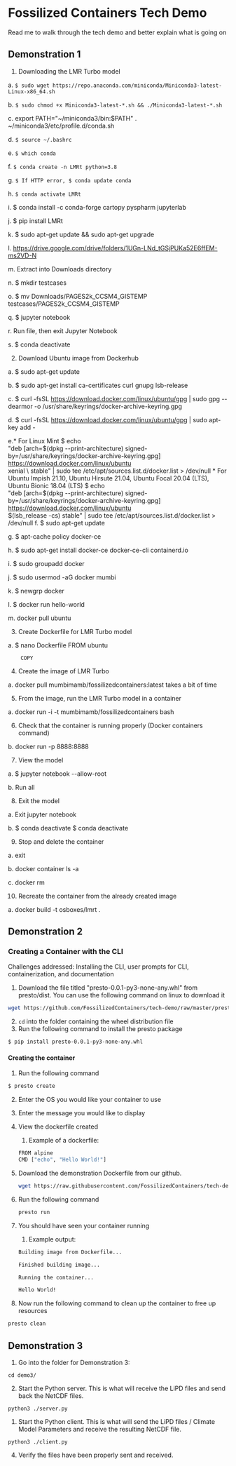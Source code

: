 # Fossilized Containers Tech Demo

Read me to walk through the tech demo and better explain what is going on

## Demonstration 1

1. Downloading the LMR Turbo model

  a. ```$ sudo wget https://repo.anaconda.com/miniconda/Miniconda3-latest-Linux-x86_64.sh```
  
  b. ```$ sudo chmod +x Miniconda3-latest-*.sh && ./Miniconda3-latest-*.sh```

  c. export PATH="~/miniconda3/bin:$PATH"
     . ~/miniconda3/etc/profile.d/conda.sh

  d. ```$ source ~/.bashrc```
  
  e. ```$ which conda```

  f. ```$ conda create -n LMRt python=3.8```
  
  g. ```$ If HTTP error, $ conda update conda```

  h. ```$ conda activate LMRt```
  
  i. $ conda install -c conda-forge cartopy pyspharm jupyterlab
  
  j. $ pip install LMRt
  
  k. $ sudo apt-get update && sudo apt-get upgrade

  l. https://drive.google.com/drive/folders/1UGn-LNd_tGSjPUKa52E6ffEM-ms2VD-N
  
  m. Extract into Downloads directory
  
  n. $ mkdir testcases
  
  o. $ mv Downloads/PAGES2k_CCSM4_GISTEMP testcases/PAGES2k_CCSM4_GISTEMP

  q. $ jupyter notebook
  
  r. Run file, then exit Jupyter Notebook

  s. $ conda deactivate


2. Download Ubuntu image from Dockerhub

  a. $ sudo apt-get update
  
  b. $ sudo apt-get install ca-certificates curl gnupg lsb-release

  c. $ curl -fsSL https://download.docker.com/linux/ubuntu/gpg | sudo gpg --dearmor -o /usr/share/keyrings/docker-archive-keyring.gpg
  
  d. $ curl -fsSL https://download.docker.com/linux/ubuntu/gpg | sudo apt-key add -

  e.* For Linux Mint
      $  echo \
          "deb [arch=$(dpkg --print-architecture) signed-by=/usr/share/keyrings/docker-archive-keyring.gpg] https://download.docker.com/linux/ubuntu \
          xenial \ stable" | sudo tee /etc/apt/sources.list.d/docker.list > /dev/null
    * For Ubuntu Impish 21.10, Ubuntu Hirsute 21.04, Ubuntu Focal 20.04 (LTS),
      Ubuntu Bionic 18.04 (LTS)
      $  echo \
          "deb [arch=$(dpkg --print-architecture) signed-by=/usr/share/keyrings/docker-archive-keyring.gpg] https://download.docker.com/linux/ubuntu \
          $(lsb_release -cs) stable" | sudo tee /etc/apt/sources.list.d/docker.list > /dev/null
  f. $ sudo apt-get update

  g. $ apt-cache policy docker-ce

  h. $ sudo apt-get install docker-ce docker-ce-cli containerd.io

  i. $ sudo groupadd docker
  
  j. $ sudo usermod -aG docker mumbi
  
  k. $ newgrp docker
  
  l. $ docker run hello-world

  m. docker pull ubuntu


3. Create Dockerfile for LMR Turbo model

  a. $ nano Dockerfile
        FROM ubuntu

        COPY

4. Create the image of LMR Turbo

  a. docker pull mumbimamb/fossilizedcontainers:latest
  takes a bit of time

5. From the image, run the LMR Turbo model in a container

  a. docker run -i -t mumbimamb/fossilizedcontainers bash

6. Check that the container is running properly (Docker containers command)

  b. docker run -p 8888:8888 <ID>

7. View the model

  a. $ jupyter notebook --allow-root
  
  b. Run all

8. Exit the model

  a. Exit jupyter notebook
  
  b. $ conda deactivate
     $ conda deactivate


9. Stop and delete the container

  a. exit
  
  b. docker container ls -a
  
  c. docker rm <CONTAINER ID>

10. Recreate the container from the already created image

  a. docker build -t osboxes/lmrt .

## Demonstration 2

### Creating a Container with the CLI

Challenges addressed: Installing the CLI, user prompts for CLI, containerization, and documentation

1. Download the file titled "presto-0.0.1-py3-none-any.whl" from presto/dist. You can use the following command on linux to download it
~~~bash
wget https://github.com/FossilizedContainers/tech-demo/raw/master/presto/dist/presto-0.0.1-py3-none-any.whl
~~~
2. `cd` into the folder containing the wheel distribution file
3. Run the following command to install the presto package
~~~bash
$ pip install presto-0.0.1-py3-none-any.whl
~~~

#### Creating the container
1. Run the following command
~~~bash
$ presto create
~~~
2. Enter the OS you would like your container to use
3. Enter the message you would like to display
4. View the dockerfile created
   1. Example of a dockerfile:
   ~~~bash
   FROM alpine
   CMD ["echo", "Hello World!"]
    ~~~
5. Download the demonstration Dockerfile from our github.
   ~~~bash
   wget https://raw.githubusercontent.com/FossilizedContainers/tech-demo/master/C4/Dockerfile
   ~~~
6. Run the following command
   ~~~bash
   presto run
   ~~~

7. You should have seen your container running
   1. Example output:
   ~~~bash
   Building image from Dockerfile...

   Finished building image...

   Running the container...

   Hello World!
   ~~~

8. Now run the following command to clean up the container to free up resources
  ~~~bash
  presto clean
  ~~~
## Demonstration 3

1. Go into the folder for Demonstration 3:
```
cd demo3/
```

2. Start the Python server. This is what will receive the LiPD files and send back the NetCDF files.

```
python3 ./server.py
```

1. Start the Python client. This is what will send the LiPD files / Climate Model Parameters and receive the resulting NetCDF file.

```
python3 ./client.py
```

4. Verify the files have been properly sent and received.
